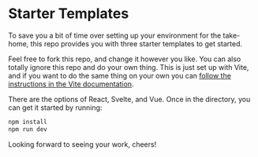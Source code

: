 # Starter Templates

To save you a bit of time over setting up your environment for the take-home, this repo provides you with three starter templates to get started.

Feel free to fork this repo, and change it however you like. You can also totally ignore this repo and do your own thing. This is just set up with Vite, and if you want to do the same thing on your own you can [follow the instructions in the Vite documentation](https://vitejs.dev/guide/).

There are the options of React, Svelte, and Vue. Once in the directory, you can get it started by running:

``` bash
npm install
npm run dev
```

Looking forward to seeing your work, cheers!